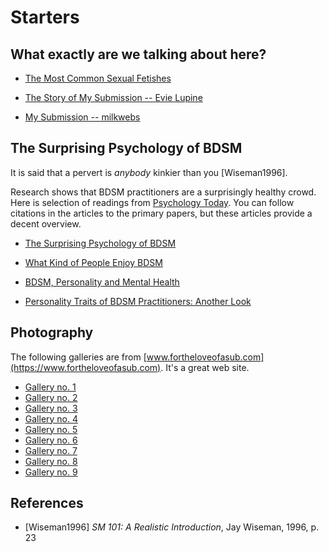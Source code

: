 # Starters

## What exactly are we talking about here?

* [The Most Common Sexual Fetishes](https://www.allure.com/story/common-sexual-fetishes-kinks)

* [The Story of My Submission -- Evie Lupine](https://www.youtube.com/watch?v=v32tO692hcQ)

* [My Submission -- milkwebs](https://www.youtube.com/watch?v=o59674jZ1kk)


## The Surprising Psychology of BDSM

It is said that a pervert is *anybody* kinkier than you [Wiseman1996].

Research shows that BDSM practitioners are a surprisingly healthy crowd. Here is selection of readings from [Psychology Today](https://www.psychologytoday.com). You can follow citations in the articles to the primary papers, but these articles provide a decent overview.

* [The Surprising Psychology of BDSM](https://www.psychologytoday.com/us/blog/the-wide-wide-world-psychology/201502/the-surprising-psychology-bdsm)

* [What Kind of People Enjoy BDSM](https://www.psychologytoday.com/us/blog/all-about-sex/201908/what-kind-people-enjoy-bdsm)

* [BDSM, Personality and Mental Health](https://www.psychologytoday.com/us/blog/unique-everybody-else/201307/bdsm-personality-and-mental-health)

* [Personality Traits of BDSM Practitioners: Another Look](https://www.psychologytoday.com/us/blog/unique-everybody-else/201502/personality-traits-bdsm-practitioners-another-look)

## Photography

The following galleries are from [www.fortheloveofasub.com](https://www.fortheloveofasub.com). It's a great web site.

*  [Gallery no. 1](https://www.fortheloveofasub.com/new-gallery)
*  [Gallery no. 2](https://www.fortheloveofasub.com/black-and-white-photo-gallery-2)
*  [Gallery no. 3](https://www.fortheloveofasub.com/black-and-white-photo-gallery-3)
*  [Gallery no. 4](https://www.fortheloveofasub.com/black-and-white-photo-gallery-4)
*  [Gallery no. 5](https://www.fortheloveofasub.com/black-and-white-photo-gallery-5)
*  [Gallery no. 6](https://www.fortheloveofasub.com/black-and-white-photo-gallery-6)
*  [Gallery no. 7](https://www.fortheloveofasub.com/black-and-white-photo-gallery-7)
*  [Gallery no. 8](https://www.fortheloveofasub.com/black-and-white-photo-gallery-8)
*  [Gallery no. 9](https://www.fortheloveofasub.com/black-and-white-photo-gallery-9)



## References

* [Wiseman1996] *SM 101: A Realistic Introduction*, Jay Wiseman, 1996, p. 23
